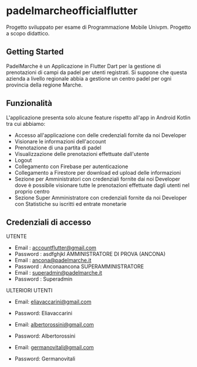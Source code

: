 # padelmarcheofficialflutter

Progetto sviluppato per esame di Programmazione Mobile Univpm.
Progetto a scopo didattico.

## Getting Started

PadelMarche è un Applicazione in Flutter Dart per la gestione di prenotazioni di campi da padel
per utenti registrati.
Si suppone che questa azienda a livello regionale abbia a gestione un centro padel per ogni provincia
della regione Marche.

## Funzionalità

L'applicazione presenta solo alcune feature rispetto all'app in Android Kotlin tra cui
abbiamo:
- Accesso all'applicazione con delle credenziali fornite da noi Developer
- Visionare le informazioni dell'account
- Prenotazione di una partita di padel
- Visualizzazione delle prenotazioni effettuate dall'utente
- Logout
- Collegamento con Firebase per autenticazione
- Collegamento a Firestore per download ed upload delle informazioni
- Sezione per Amministratori con credenziali fornite dai noi Developer dove è possibile visionare
tutte le prenotazioni effettuate dagli utenti nel proprio centro
- Sezione Super Amministratore con credenziali fornite da noi Developer con Statistiche su iscritti
ed entrate monetarie


## Credenziali di accesso
UTENTE
- Email : accountflutter@gmail.com
- Password : asdfghjkl
AMMINISTRATORE DI PROVA (ANCONA)
- Email : ancona@padelmarche.it
- Password : Anconaancona
SUPERAMMINISTRATORE
- Email : superadmin@padelmarche.it
- Password : Superadmin

ULTERIORI UTENTI
- Email: eliavaccarini@gmail.com
- Password: Eliavaccarini

- Email: albertorossini@gmail.com
- Password: Albertorossini

- Email: germanovitali@gmail.com
- Password: Germanovitali
